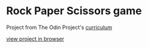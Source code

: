 # Rock Paper Scissors game
Project from The Odin Project's [curriculum](https://www.theodinproject.com/courses/web-development-101/lessons/rock-paper-scissors)

[view project in browser](https://hanny21.github.io/rock_paper_scissors/)

